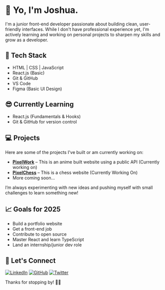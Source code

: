 # 🙂 Yo, I'm Joshua.

I'm a junior front-end developer passionate about building clean, user-friendly interfaces. While I don't have professional experience yet, I'm actively learning and working on personal projects to sharpen my skills and grow as a developer.

## 🧰 Tech Stack

- HTML | CSS | JavaScript
- React.js (Basic)
- Git & GitHub
- VS Code
- Figma (Basic UI Design)

## 😎 Currently Learning
- React.js (Fundamentals & Hooks)
- Git & GitHub for version control

## 💻 Projects

Here are some of the projects I've built or am currently working on:

- **[PixelWork](#)** – This is an anime built website using a public API (Currently working on)
- **[PixelChess](#)** – This is a chess website (Currently Working On)
- More coming soon...

I’m always experimenting with new ideas and pushing myself with small challenges to learn something new!


## 📈 Goals for 2025

- Build a portfolio website
- Get a front-end job
- Contribute to open source
- Master React and learn TypeScript
- Land an internship/junior dev role

## 🤝 Let's Connect

[![LinkedIn](https://img.shields.io/badge/LinkedIn-0077B5?style=for-the-badge&logo=linkedin&logoColor=white)](https://linkedin.com/in/yourusername)
[![GitHub](https://img.shields.io/badge/GitHub-181717?style=for-the-badge&logo=github&logoColor=white)](https://github.com/pixelpawn)
[![Twitter](https://img.shields.io/badge/Twitter-1DA1F2?style=for-the-badge&logo=twitter&logoColor=white)](https://twitter.com/yourusername)


Thanks for stopping by! 👨‍💻



